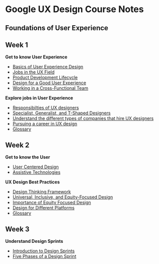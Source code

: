 # Google UX Design Course Notes

## Foundations of User Experience

## Week 1

**Get to know User Experience**
- [Basics of User Experience Design](foundations_of_user_experience_design/week_1/1_get_to_know_user_experience/1_basics_of_user_experience_design.md)
- [Jobs in the UX Field](foundations_of_user_experience_design/week_1/1_get_to_know_user_experience/2_jobs_in_the_ux_field.md)
- [Product Development Lifecycle](foundations_of_user_experience_design/week_1/1_get_to_know_user_experience/3_product_development_lifecycle.md)
- [Design for a Good User Experience](foundations_of_user_experience_design/week_1/1_get_to_know_user_experience/4_design_for_good_user_experience.md)
- [Working in a Cross-Functional Team](foundations_of_user_experience_design/week_1/1_get_to_know_user_experience/5_working_in_a_cross_functional_team.md)

**Explore jobs in User Experience**
- [Responsibilties of UX designers](foundations_of_user_experience_design/week_1/2_explore_jobs_in_user_experience/1_responsibilities_of_ux_designers.md)
- [Specialist, Generalist, and T-Shaped Designers](foundations_of_user_experience_design/week_1/2_explore_jobs_in_user_experience/2_specialist_generalist_t_shaped_designers.md)
- [Understand the different types of companies that hire UX designers](foundations_of_user_experience_design/week_1/3_different_companies_that_hire_ux_designers.md)
- [Pursuing a career in UX design](foundations_of_user_experience_design/week_1/4_career_in_ux_design.md)
- [Glossary](foundations_of_user_experience_design/week_1/5_glossary.md)

## Week 2

**Get to know the User**
- [User Centered Design](foundations_of_user_experience_design/week_2/1_get_to_know_the_user/1_user_centered_design.md)
- [Assistive Technologies](foundations_of_user_experience_design/week_2/1_get_to_know_the_user/2_assistive_technologies.md)

**UX Design Best Practices**
- [Design Thinking Framework](foundations_of_user_experience_design/week_2/2_ux_design_best_practices_and_trends/1_design_thinking_framework.md)
- [Universal, Inclusive, and Equity-Focused Design](foundations_of_user_experience_design/week_2/2_ux_design_best_practices_and_trends/2_universal_inclusive_and_equity_focused_design.md)
- [Importance of Equity Focused Design](foundations_of_user_experience_design/week_2/2_ux_design_best_practices_and_trends/3_equity_focused_design.md)
- [Design for Different Platforms](foundations_of_user_experience_design/week_2/2_ux_design_best_practices_and_trends/4_design_for_platforms.md)
- [Glossary](foundations_of_user_experience_design/week_2/3_glossary.md)

## Week 3

**Understand Design Sprints**
- [Introduction to Design Sprints](foundations_of_user_experience_design/week_3/1_understand_design_sprints/1_intro_to_design_sprints.md)
- [Five Phases of a Design Sprint](foundations_of_user_experience_design/week_3/1_understand_design_sprints/2_five_phases_of_a_design_sprint.md)

